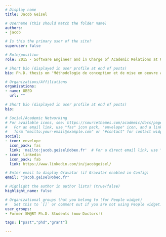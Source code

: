 ```yaml
---
# Display name
title: Jacob Geisel

# Username (this should match the folder name)
authors:
- jacob

# Is this the primary user of the site?
superuser: false

# Role/position
role: 2015 - Software Engineer and in Charge of Academic Relations at Obeo

# Short bio (displayed in user profile at end of posts)
bio: Ph.D. thesis on "Méthodologie de conception et de mise en oeuvre au niveau système de la S&D pour les RCES dynamiquement reconfigurables"

# Organizations/Affiliations
organizations:
- name: OBEO
  url: ""

# Short bio (displayed in user profile at end of posts)
bio: 

# Social/Academic Networking
# For available icons, see: https://sourcethemes.com/academic/docs/page-builder/#icons
#   For an email link, use "fas" icon pack, "envelope" icon, and a link in the
#   form "mailto:your-email@example.com" or "#contact" for contact widget.
social:
- icon: envelope
  icon_pack: fas
  link: 'mailto:jacob.geisel@obeo.fr'  # For a direct email link, use "mailto:test@example.org".
- icon: linkedin
  icon_pack: fab
  link: https://www.linkedin.com/in/jacobgeisel/

# Enter email to display Gravatar (if Gravatar enabled in Config)
email: "jacob.geisel@obeo.fr"

# Highlight the author in author lists? (true/false)
highlight_name: false

# Organizational groups that you belong to (for People widget)
#   Set this to `[]` or comment out if you are not using People widget.
user_groups:
- Former SM@RT Ph.D. Students (now Doctors!)

tags: ["past","phd","grant"]

---
```

